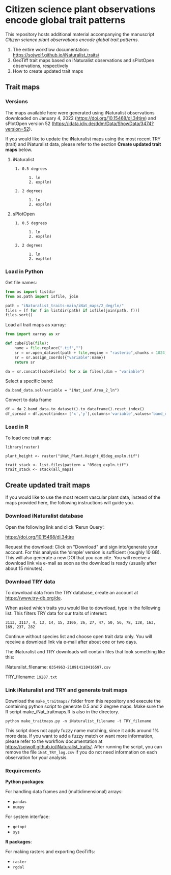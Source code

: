 # Citizen science plant observations encode global trait patterns

This repository hosts additional material accompanying the manuscript *Citizen science plant observations encode global trait patterns*.

  1. The entire workflow documentation: https://sojwolf.github.io/iNaturalist_traits/
  2. GeoTiff trait maps based on iNaturalist observations and sPlotOpen observations, respectively
  3. How to create updated trait maps

## Trait maps

### Versions

The maps available here were generated using iNaturalist observations downloaded on January 4, 2022 (https://doi.org/10.15468/dl.34tjre) and sPlotOpen version 52 (https://idata.idiv.de/ddm/Data/ShowData/3474?version=52).

If you would like to update the iNaturalist maps using the most recent TRY (trait) and iNaturalist data, please refer to the section **Create updated trait maps** below.

1. iNaturalist

        1. 0.5 degrees

              1. ln
              2. exp(ln)

        2. 2 degrees

              1. ln
              2. exp(ln)

2. sPlotOpen

        1. 0.5 degrees

              1. ln
              2. exp(ln)

        2. 2 degrees

              1. ln
              2. exp(ln)

### Load in Python

Get file names:

```python
from os import listdir
from os.path import isfile, join

path = "iNaturalist_traits-main/iNat_maps/2_deg/ln/"
files = [f for f in listdir(path) if isfile(join(path, f))]
files.sort()
```
Load all trait maps as xarray:
```python
from import xarray as xr

def cubeFile(file):
    name = file.replace(".tif","")
    sr = xr.open_dataset(path + file,engine = "rasterio",chunks = 1024).sel(band = 1)
    sr = sr.assign_coords({"variable":name})
    return sr

da = xr.concat([cubeFile(x) for x in files],dim = "variable")
```
Select a specific band:
```
da.band_data.sel(variable = "iNat_Leaf.Area_2_ln")
```
Convert to data frame

```python
df = da_2.band_data.to_dataset().to_dataframe().reset_index()
df_spread = df.pivot(index= ['x','y'],columns='variable',values='band_data').reset_index()
```


### Load in R

To load one trait map:

```
library(raster)

plant_height <- raster("iNat_Plant.Height_05deg_expln.tif")

trait_stack <- list.files(pattern = "05deg_expln.tif")
trait_stack <- stack(all_maps)
```

## Create updated trait maps

If you would like to use the most recent vascular plant data, instead of the maps provided here, the following instructions will guide you.

### Download iNaturalist database

Open the following link and click ‘Rerun Query’:

https://doi.org/10.15468/dl.34tjre

Request the download: Click on "Download" and sign into/generate your account. For this analysis the ‘simple’ version is sufficient (roughly 10 GB). This will also generate a new DOI that you can cite. You will receive a download link via e-mail as soon as the download is ready (usually after about 15 minutes).

### Download TRY data

To download data from the TRY database, create an account at https://www.try-db.org/de.

When asked which traits you would like to download, type in the following list. This filters TRY data for our traits of interest:

```
3113, 3117, 4, 13, 14, 15, 3106, 26, 27, 47, 50, 56, 78, 138, 163, 169, 237, 282
```

Continue without species list and choose open trait data only. You will receive a download link via e-mail after about one or two days.

The iNaturalist and TRY downloads will contain files that look something like this:

iNaturalist_filename: ```0354963-210914110416597.csv```

TRY_filename: ```19287.txt```


### Link iNaturalist and TRY and generate trait maps

Download the ```make_traitmaps/``` folder from this repository and execute the containing python script to generate 0.5 and 2 degree maps. Make sure the R script make_iNat_traitmaps.R is also in the directory.

```
python make_traitmaps.py -n iNaturalist_filename -t TRY_filename
```

This script does not apply fuzzy name matching, since it adds around 1% more data. If you want to add a fuzzy match or want more information, please refer to the workflow documentation at https://sojwolf.github.io/iNaturalist_traits/.
After running the script, you can remove the file ```iNat_TRY_log.csv``` if you do not need information on each observation for your analysis.


### Requirements

**Python packages**:

For handling data frames and (multidimensional) arrays:
  - ```pandas```
  - ```numpy```

For system interface:
  - ```getopt```
  - ```sys```

**R packages**:

For making rasters and exporting GeoTiffs:
  - ```raster```
  - ```rgdal```
